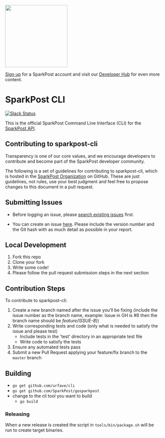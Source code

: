 <a href="https://www.sparkpost.com"><img src="https://www.sparkpost.com/sites/default/files/attachments/SparkPost_Logo_2-Color_Gray-Orange_RGB.svg" width="200px"/></a>

[Sign up](https://app.sparkpost.com/sign-up?src=Dev-Website&sfdcid=70160000000pqBb) for a SparkPost account and visit our [Developer Hub](https://developers.sparkpost.com) for even more content.

# SparkPost CLI

[![Slack Status](http://slack.sparkpost.com/badge.svg)](http://slack.sparkpost.com)

This is the official SparkPost Command Line Interface (CLI) for the [SparkPost API](https://www.sparkpost.com/api).

## Contributing to sparkpost-cli

Transparency is one of our core values, and we encourage developers to contribute and become part of the SparkPost developer community.

The following is a set of guidelines for contributing to sparkpost-cli, which is hosted in the [SparkPost Organization](https://github.com/sparkpost) on GitHub. These are just guidelines, not rules, use your best judgment and feel free to propose changes to this document in a pull request.

## Submitting Issues

* Before logging an issue, please [search existing issues](https://github.com/SparkPost/sparkpost-cli/issues?q=is%3Aissue+is%3Aopen) first.

* You can create an issue [here](https://github.com/SparkPost/sparkpost-cli/issues/new).  Please include the version number and the Git hash with as much detail as possible in your report.

## Local Development

1. Fork this repo
1. Clone your fork
1. Write some code!
1. Please follow the pull request submission steps in the next section

## Contribution Steps

To contribute to sparkpost-cli:

1. Create a new branch named after the issue you’ll be fixing (include the issue number as the branch name, example: Issue in GH is #8 then the branch name should be _feature/ISSUE-8_))
1. Write corresponding tests and code (only what is needed to satisfy the issue and please test)
    * Include tests in the 'test' directory in an appropriate test file
    * Write code to satisfy the tests
1. Ensure any automated tests pass
1. Submit a new Pull Request applying your feature/fix branch to the `master` branch

## Building

* `go get github.com/urfave/cli`
* `go get github.com/SparkPost/gosparkpost`
* change to the cli tool you want to build
	* `go build`


### Releasing

When a new release is created the script in `tools/bin/package.sh` will be run to create target binaries.
